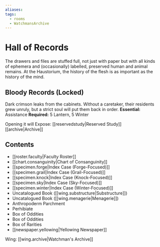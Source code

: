 ```yaml
---
aliases: 
tags:
  - rooms
  - WatchmansArchive
---
```

# Hall of Records
The drawers and files are stuffed full, not just with paper but with all kinds of ephemera and (occasionally) labelled, preserved human and animal remains. At the Haustorium, the history of the flesh is as important as the history of the mind.
## Bloody Records (Locked)
Dark crimson leaks from the cabinets. Without a caretaker, their residents grew unruly, but a strict soul will put them back in order.
**Essential:** Assistance
**Required:** 5 Lantern, 5 Winter

Opening it will Expose:
[[reservedstudy|Reserved Study]] 
[[archive|Archive]]
## Contents
- [[roster.faculty|Faculty Roster]]
- [[chart.consanguinity|Chart of Consanguinity]]
- [[specimen.forge|Index Case (Forge-Focused)]]
- [[specimen.grail|Index Case (Grail-Focused)]]
- [[specimen.knock|Index Case (Knock-Focused)]]
- [[specimen.sky|Index Case (Sky-Focused)]]
- [[specimen.winter|Index Case (Winter-Focused)]]
- Uncatalogued Book ([[wing.substructure|Substructure]])
- Uncatalogued Book ([[wing.menagerie|Menagerie]])
- Anthropoderm Parchment  
- Perhibiate  
- Box of Oddities  
- Box of Oddities  
- Box of Rarities  
- [[newspaper.yellowing|Yellowing Newspaper]]

Wing: [[wing.archive|Watchman's Archive]]
